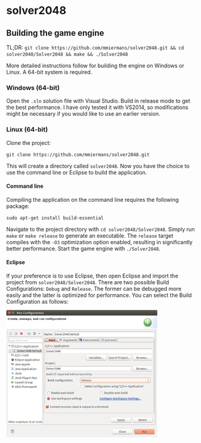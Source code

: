 solver2048
==========

## Building the game engine

TL;DR: `git clone https://github.com/mmiermans/solver2048.git && cd solver2048/Solver2048 && make && ./Solver2048`

More detailed instructions follow for building the engine on Windows or Linux. A 64-bit system is required.

### Windows (64-bit)

Open the `.sln` solution file with Visual Studio. Build in release mode to get the best performance. I have only tested it with VS2014, so modifications might be necessary if you would like to use an earlier version.

### Linux (64-bit)

Clone the project:

```
git clone https://github.com/mmiermans/solver2048.git
```

This will create a directory called `solver2048`. Now you have the choice to use the command line or Eclipse to build the application.

#### Command line
Compiling the application on the command line requires the following package:

```
sudo apt-get install build-essential
```

Navigate to the project directory with `cd solver2048/Solver2048`. Simply run `make` or `make release` to generate an executable. The `release` target compiles with the `-O3` optimization option enabled, resulting in significantly better performance. Start the game engine with `./Solver2048`.

#### Eclipse
If your preference is to use Eclipse, then open Eclipse and import the project from `solver2048/Solver2048`. There are two possible Build Configurations: `Debug` and `Release`. The former can be debugged more easily and the latter is optimized for performance. You can select the Build Configuration as follows:

<img src="https://raw.githubusercontent.com/mmiermans/solver2048/master/doc/eclipse_build_configurations_dialog.png" alt="Eclipse Build configuration" width="400px"/>
